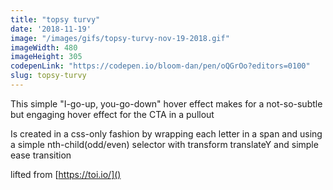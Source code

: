 ```yaml
---
title: "topsy turvy"
date: '2018-11-19'
image: "/images/gifs/topsy-turvy-nov-19-2018.gif"
imageWidth: 480
imageHeight: 305
codepenLink: "https://codepen.io/bloom-dan/pen/oQGrOo?editors=0100"
slug: topsy-turvy
---
```


This simple "I-go-up, you-go-down" hover effect makes for a not-so-subtle but engaging hover effect for the CTA in a pullout

Is created in a css-only fashion by wrapping each letter in a span and using a simple nth-child(odd/even) selector with transform translateY and simple ease transition

lifted from [https://toi.io/]()
